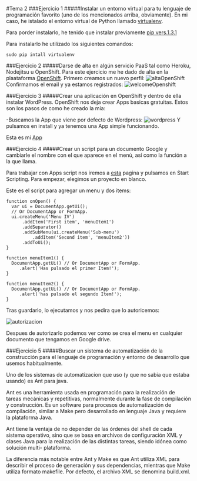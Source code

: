 #Tema 2
###Ejercicio 1
#####Instalar un entorno virtual para tu lenguaje de programación favorito (uno de los mencionados arriba, obviamente).
En mi caso, he istalado el entorno virtual de Python llamado [virtualenv](http://virtualenv.readthedocs.org/en/latest/). 

Para porder instalarlo, he tenido que instalar previamente [pip vers.1.3.1](http://stackoverflow.com/questions/4324558/whats-the)

Para instalarlo he utilizado los siguientes comandos:
	
    sudo pip intall virtualenv
    
###Ejercicio 2
#####Darse de alta en algún servicio PaaS tal como Heroku, Nodejitsu u OpenShift.
Para este ejercicio me he dado de alta en la plaataforma [OpenShift](https://www.openshift.com/). Primero creamos un nuevo perfil:
![altaOpenShift](https://github.com/JavideBaza/GII-2014/blob/master/ejercicios/JavierArandaIzquierdo/Capturas/altaOpenShift.png)
Confirmamos el email y ya estamos registrados:
![welcomeOpenshift](https://github.com/JavideBaza/GII-2014/blob/master/ejercicios/JavierArandaIzquierdo/Capturas/welcomeOpenshift.png)

###Ejercicio 3
#####Crear una aplicación en OpenShift y dentro de ella instalar WordPress.
OpenShift nos deja crear Apps basicas gratuitas. Estos son los pasos de como he creado la mia: 

-Buscamos la App que viene por defecto de Wordpress:
![wordpress](https://github.com/JavideBaza/GII-2014/blob/master/ejercicios/JavierArandaIzquierdo/Capturas/wordpress.png)
Y pulsamos en install y ya tenemos una App simple funcionando.

Esta es mi [App](http://appjavi-ejer3.rhcloud.com)

###Ejercicio 4
#####Crear un script para un documento Google y cambiarle el nombre con el que aparece en el menú, así como la función a la que llama.

Para trabajar con Apps script nos iremos a [esta](http://www.google.com/script/start/) pagina y pulsamos en Start Scripting. Para empezar, elegimos un proyecto en blanco.

Este es el script para agregar un menu y dos items:

```
function onOpen() {
  var ui = DocumentApp.getUi();
  // Or DocumentApp or FormApp.
  ui.createMenu('Menu IV')
      .addItem('First item', 'menuItem1')
      .addSeparator()
      .addSubMenu(ui.createMenu('Sub-menu')
          .addItem('Second item', 'menuItem2'))
      .addToUi();
}

function menuItem1() {
  DocumentApp.getUi() // Or DocumentApp or FormApp.
     .alert('Has pulsado el primer Item!');
}

function menuItem2() {
  DocumentApp.getUi() // Or DocumentApp or FormApp.
     .alert('has pulsado el segundo Item!');
}
```
Tras guardarlo, lo ejecutamos y nos pedira que lo autoricemos:

![autorizacion](https://github.com/JavideBaza/GII-2014/blob/master/ejercicios/JavierArandaIzquierdo/Capturas/autorizacion.png)

Despues de autorizarlo podemos ver como se crea el menu en cualquier documento que tengamos en Google drive.

###Ejercicio 5
#####Buscar un sistema de automatización de la construcción para el lenguaje de programación y entorno de desarrollo que usemos habitualmente.

Uno de los sistemas de automatizacion que uso (y que no sabia que estaba usando) es Ant para java.

Ant es una herramienta usada en programación para la realización de tareas mecánicas y repetitivas, normalmente durante la fase de compilación y construcción. Es un software para procesos de automatización de compilación, similar a Make pero desarrollado en lenguaje Java y requiere la plataforma Java.

Ant tiene la ventaja de no depender de las órdenes del shell de cada sistema operativo, sino que se basa en archivos de configuración XML y clases Java para la realización de las distintas tareas, siendo idónea como solución multi- plataforma.

La diferencia más notable entre Ant y Make es que Ant utiliza XML para describir el proceso de generación y sus dependencias, mientras que Make utiliza formato makefile. Por defecto, el archivo XML se denomina build.xml.